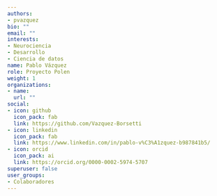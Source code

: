 ```yaml
---
authors:
- pvazquez
bio: ""
email: ""
interests:
- Neurociencia
- Desarrollo
- Ciencia de datos
name: Pablo Vázquez
role: Proyecto Polen
weight: 1
organizations:
- name: 
  url: ""
social:
- icon: github
  icon_pack: fab
  link: https://github.com/Vazquez-Borsetti
- icon: linkedin
  icon_pack: fab
  link: https://www.linkedin.com/in/pablo-v%C3%A1zquez-b987841b5/
- icon: orcid
  icon_pack: ai
  link: https://orcid.org/0000-0002-5974-5707
superuser: false
user_groups:
- Colaboradores
---
```

